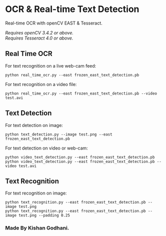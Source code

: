# OCR & Real-time Text Detection
Real-time OCR with openCV EAST & Tesseract.<br/>

_Requires openCV 3.4.2 or above._<br/>
_Requires Tesseract 4.0 or above._

## Real Time OCR
For text recognition on a live web-cam feed:
```commandline
python real_time_ocr.py --east frozen_east_text_detection.pb
```

For text recognition on a video file:
```commandline
python real_time_ocr.py --east frozen_east_text_detection.pb --video test.avi
```


## Text Detection
For text detection on image:
```commandline
python text_detection.py --image test.png --east frozen_east_text_detection.pb
```

For text detection on video or web-cam:
```commandline
python video_text_detection.py --east frozen_east_text_detection.pb
python video_text_detection.py --east frozen_east_text_detection.pb --video test.avi
```

## Text Recognition
For text recognition on image:
```commandline
python text_recognition.py --east frozen_east_text_detection.pb --image test.png
python text_recognition.py --east frozen_east_text_detection.pb --image test.png --padding 0.25
```

### Made By Kishan Godhani.
